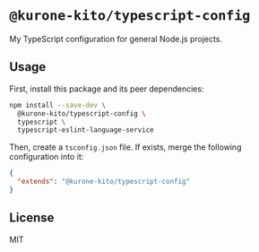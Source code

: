 # `@kurone-kito/typescript-config`

My TypeScript configuration for general Node.js projects.

## Usage

First, install this package and its peer dependencies:

```sh
npm install --save-dev \
  @kurone-kito/typescript-config \
  typescript \
  typescript-eslint-language-service
```

Then, create a `tsconfig.json` file. If exists, merge the following configuration into it:

```json
{
  "extends": "@kurone-kito/typescript-config"
}
```

## License

MIT
